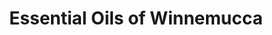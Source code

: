 ---
title: "Essential Oils of Winnemucca"
url: /winnemucca/essential-oils-of-winnemucca/
shop: Parfümerie
---